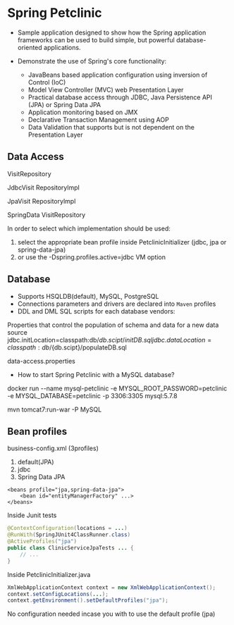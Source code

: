 # Spring Petclinic

* Sample application designed to show how the Spring application frameworks can be used to build simple, but powerful database-oriented applications.  

* Demonstrate the use of Spring's core functionality:  
  * JavaBeans based application configuration using inversion of Control (IoC)
  * Model View Controller (MVC) web Presentation Layer
  * Practical database access through JDBC, Java Persistence API (JPA) or Spring Data JPA  
  * Application monitoring based on JMX
  * Declarative Transaction Management using AOP 
  * Data Validation that supports but is not dependent on the Presentation Layer  

## Data Access

VisitRepository

JdbcVisit Repositorylmpl  

JpaVisit Repositorylmpl

SpringData VisitRepository 

In order to select which implementation should be used:  
1. select the appropriate bean profile inside PetclinicInitializer (jdbc, jpa or spring-data-jpa)  
2. or use the -Dspring.profiles.active=jdbc VM option

## Database 

* Supports HSQLDB(default), MySQL, PostgreSQL 
* Connections parameters and drivers are declared into `Maven` profiles  
* DDL and DML SQL scripts for each database vendors:  

Properties that control the population of schema and data for a new data source  
jdbc.initLocation=classpath:db/${db.scipt}/initDB.sql  
jdbc.dataLocation=classpath:db/${db.scipt}/populateDB.sql  

data-access.properties  

* How to start Spring Petclinic with a MySQL database?  

docker run --name mysql-petclinic -e MYSQL_ROOT_PASSWORD=petclinic -e MYSQL_DATABASE=petclinic -p 3306:3305 mysql:5.7.8  

mvn tomcat7:run-war -P MySQL

## Bean profiles  

business-config.xml (3profiles)  
1. default(JPA)
2. jdbc
3. Spring Data JPA  

```
<beans profile="jpa,spring-data-jpa">
	<bean id="entityManagerFactory" ...>
</beans>
```  

Inside Junit tests  
```java
@ContextConfiguration(locations = ...) 
@RunWith(SpringJUnit4ClassRunner.class)
@ActiveProfiles("jpa")
public class ClinicServiceJpaTests ... {
	// ...
}
```


Inside PetclinicInitializer.java
```java
XmlWebApplicationContext context = new XmlWebApplicationContext();
context.setConfigLocations(...);
context.getEnvironment().setDefaultProfiles("jpa");
```

No configuration needed incase you with to use the default profile (jpa)  




